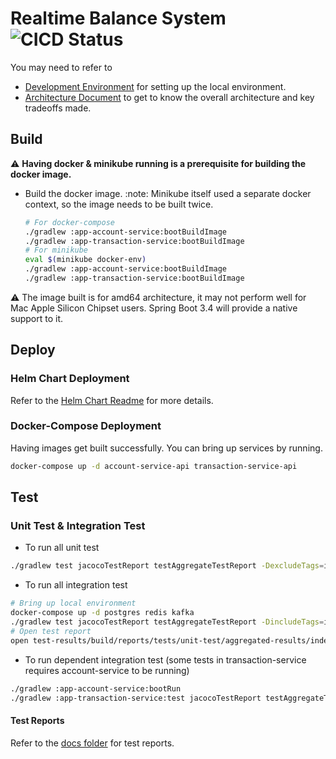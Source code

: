 # Realtime Balance System ![CICD Status](https://github.com/hugogu/rt-balance/actions/workflows/build-and-test.yml/badge.svg)

You may need to refer to 
* [Development Environment](./docs/DevelopmentEnvironment.md) for setting up the local environment.
* [Architecture Document](docs/Architecture.md) to get to know the overall architecture and key tradeoffs made.

## Build

:warning: **Having docker & minikube running is a prerequisite for building the docker image.**

* Build the docker image. :note: Minikube itself used a separate docker context, so the image needs to be built twice.
    ```bash
    # For docker-compose
    ./gradlew :app-account-service:bootBuildImage
    ./gradlew :app-transaction-service:bootBuildImage
    # For minikube
    eval $(minikube docker-env)
    ./gradlew :app-account-service:bootBuildImage
    ./gradlew :app-transaction-service:bootBuildImage
    ```
  
:warning: The image built is for amd64 architecture, it may not perform well for Mac Apple Silicon Chipset users. Spring Boot 3.4 will provide a native support to it.

## Deploy

### Helm Chart Deployment

Refer to the [Helm Chart Readme](./helm-chart/README.md) for more details.

### Docker-Compose Deployment

Having images get built successfully. You can bring up services by running. 

```bash
docker-compose up -d account-service-api transaction-service-api
```

## Test

### Unit Test & Integration Test

* To run all unit test
```bash
./gradlew test jacocoTestReport testAggregateTestReport -DexcludeTags=integration
```
* To run all integration test
```bash
# Bring up local environment
docker-compose up -d postgres redis kafka
./gradlew test jacocoTestReport testAggregateTestReport -DincludeTags=integration
# Open test report
open test-results/build/reports/tests/unit-test/aggregated-results/index.html
```
* To run dependent integration test (some tests in transaction-service requires account-service to be running)
```bash
./gradlew :app-account-service:bootRun
./gradlew :app-transaction-service:test jacocoTestReport testAggregateTestReport -DincludeTags=require-account,integration
```

#### Test Reports

Refer to the [docs folder](./docs/README.md) for test reports.
